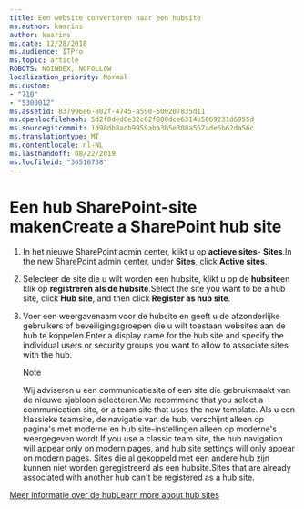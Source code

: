 ```yaml
---
title: Een website converteren naar een hubsite
ms.author: kaarins
author: kaarins
ms.date: 12/28/2018
ms.audience: ITPro
ms.topic: article
ROBOTS: NOINDEX, NOFOLLOW
localization_priority: Normal
ms.custom:
- "710"
- "5300012"
ms.assetid: 837996e6-802f-4745-a590-500207835d11
ms.openlocfilehash: 5d2f0ded6e32c62f880dce6314b5869231d6955d
ms.sourcegitcommit: 1d98db8acb9959aba3b5e308a567ade6b62da56c
ms.translationtype: MT
ms.contentlocale: nl-NL
ms.lasthandoff: 08/22/2019
ms.locfileid: "36516738"
---
```

# <a name="create-a-sharepoint-hub-site"></a><span data-ttu-id="e318c-102">Een hub SharePoint-site maken</span><span class="sxs-lookup"><span data-stu-id="e318c-102">Create a SharePoint hub site</span></span>

1. <span data-ttu-id="e318c-103">In het nieuwe SharePoint admin center, klikt u op **actieve sites**- **Sites**.</span><span class="sxs-lookup"><span data-stu-id="e318c-103">In the new SharePoint admin center, under **Sites**, click **Active sites**.</span></span>

2. <span data-ttu-id="e318c-104">Selecteer de site die u wilt worden een hubsite, klikt u op de **hubsite**en klik op **registreren als de hubsite**.</span><span class="sxs-lookup"><span data-stu-id="e318c-104">Select the site you want to be a hub site, click **Hub site**, and then click **Register as hub site**.</span></span>

3. <span data-ttu-id="e318c-105">Voer een weergavenaam voor de hubsite en geeft u de afzonderlijke gebruikers of beveiligingsgroepen die u wilt toestaan websites aan de hub te koppelen.</span><span class="sxs-lookup"><span data-stu-id="e318c-105">Enter a display name for the hub site and specify the individual users or security groups you want to allow to associate sites with the hub.</span></span>

    > [!NOTE]
    >  <span data-ttu-id="e318c-106">Wij adviseren u een communicatiesite of een site die gebruikmaakt van de nieuwe sjabloon selecteren.</span><span class="sxs-lookup"><span data-stu-id="e318c-106">We recommend that you select a communication site, or a team site that uses the new template.</span></span> <span data-ttu-id="e318c-107">Als u een klassieke teamsite, de navigatie van de hub, verschijnt alleen op pagina's met moderne en hub site-instellingen alleen op moderne's weergegeven wordt.</span><span class="sxs-lookup"><span data-stu-id="e318c-107">If you use a classic team site, the hub navigation will appear only on modern pages, and hub site settings will only appear on modern pages.</span></span> <span data-ttu-id="e318c-108">Sites die al gekoppeld met een andere hub zijn kunnen niet worden geregistreerd als een hubsite.</span><span class="sxs-lookup"><span data-stu-id="e318c-108">Sites that are already associated with another hub can't be registered as a hub site.</span></span>
  
[<span data-ttu-id="e318c-109">Meer informatie over de hub</span><span class="sxs-lookup"><span data-stu-id="e318c-109">Learn more about hub sites</span></span>](https://go.microsoft.com/fwlink/?linkid=869149)
  